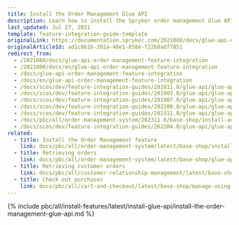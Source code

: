 ```yaml
---
title: Install the Order Management Glue API
description: Learn how to install the Spryker order management Glue API for your Spryker Cloud Commerce OS project
last_updated: Jul 27, 2021
template: feature-integration-guide-template
originalLink: https://documentation.spryker.com/2021080/docs/glue-api-order-management-feature-integration
originalArticleId: ad1c861b-392a-48e1-858e-f22b0adf7851
redirect_from:
  - /2021080/docs/glue-api-order-management-feature-integration
  - /2021080/docs/en/glue-api-order-management-feature-integration
  - /docs/glue-api-order-management-feature-integration
  - /docs/en/glue-api-order-management-feature-integration
  - /docs/scos/dev/feature-integration-guides/201811.0/glue-api/glue-api-order-management-feature-integration.html
  - /docs/scos/dev/feature-integration-guides/201903.0/glue-api/glue-api-order-management-feature-integration.html
  - /docs/scos/dev/feature-integration-guides/201907.0/glue-api/glue-api-order-management-feature-integration.html
  - /docs/scos/dev/feature-integration-guides/202200.0/glue-api/glue-api-order-management-feature-integration.html
  - /docs/scos/dev/feature-integration-guides/202311.0/glue-api/glue-api-order-management-feature-integration.html
  - /docs/pbc/all/order-management-system/202311.0/base-shop/install-and-update/install-glue-api/install-the-order-management-glue-api.html
  - /docs/scos/dev/feature-integration-guides/202204.0/glue-api/glue-api-order-management-feature-integration.html
related:
  - title: Install the Order Management feature
    link: docs/pbc/all/order-management-system/latest/base-shop/install-and-upgrade/install-features/install-the-order-management-feature.html
  - title: Retrieving orders
    link: docs/pbc/all/order-management-system/latest/base-shop/glue-api-retrieve-orders.html
  - title: Retrieving customer orders
    link: docs/pbc/all/customer-relationship-management/latest/base-shop/manage-using-glue-api/customers/glue-api-retrieve-customer-orders.html
  - title: Check out purchases
    link: docs/pbc/all/cart-and-checkout/latest/base-shop/manage-using-glue-api/check-out/glue-api-check-out-purchases.html
---
```


{% include pbc/all/install-features/latest/install-glue-api/install-the-order-management-glue-api.md %} <!-- To edit, see /_includes/pbc/all/install-features/202204.0/install-glue-api/install-the-order-management-glue-api.md -->
